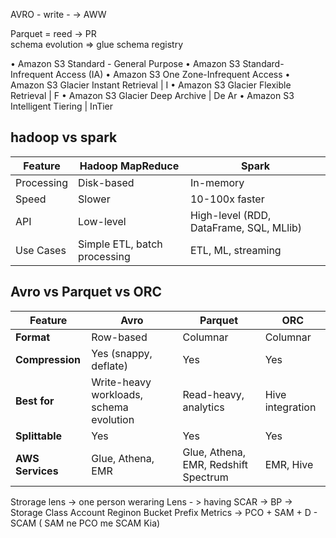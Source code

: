 AVRO - write - -> AWW  

Parquet = reed -> PR  
schema evolution => glue schema registry

• Amazon S3 Standard - General Purpose
• Amazon S3 Standard-Infrequent Access (IA)
• Amazon S3 One Zone-Infrequent Access
• Amazon S3 Glacier Instant Retrieval   | I
• Amazon S3 Glacier Flexible Retrieval  | F
• Amazon S3 Glacier Deep Archive        | De Ar
• Amazon S3 Intelligent Tiering         | InTier


## hadoop vs spark

| Feature    | Hadoop MapReduce             | Spark                                   |
| ---------- | ---------------------------- | --------------------------------------- |
| Processing | Disk-based                   | In-memory                               |
| Speed      | Slower                       | 10-100x faster                          |
| API        | Low-level                    | High-level (RDD, DataFrame, SQL, MLlib) |
| Use Cases  | Simple ETL, batch processing | ETL, ML, streaming                      |



##  Avro vs Parquet vs ORC

| Feature          | Avro                                    | Parquet                              | ORC              |
| ---------------- | --------------------------------------- | ------------------------------------ | ---------------- |
| **Format**       | Row-based                               | Columnar                             | Columnar         |
| **Compression**  | Yes (snappy, deflate)                   | Yes                                  | Yes              |
| **Best for**     | Write-heavy workloads, schema evolution | Read-heavy, analytics                | Hive integration |
| **Splittable**   | Yes                                     | Yes                                  | Yes              |
| **AWS Services** | Glue, Athena, EMR                       | Glue, Athena, EMR, Redshift Spectrum | EMR, Hive        |


Strorage lens -> one person weraring Lens - > having SCAR -> BP -> Storage Class Account Reginon Bucket Prefix
Metrics -> PCO + SAM +  D - SCAM ( SAM ne PCO me SCAM Kia) 


